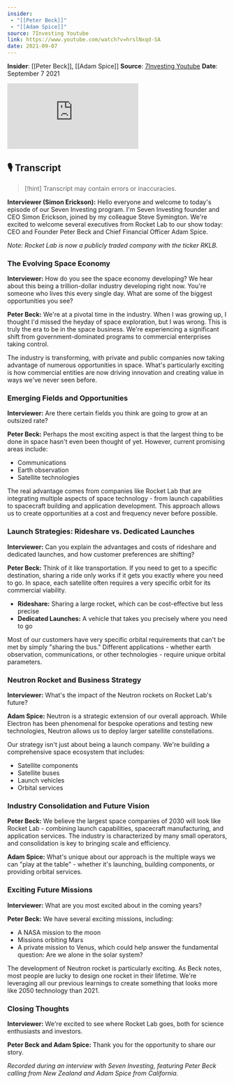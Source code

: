 ```yaml
---
insider: 
 - "[[Peter Beck]]"
 - "[[Adam Spice]]"
source: 7Investing Youtube
link: https://www.youtube.com/watch?v=hrslNxqd-SA
date: 2021-09-07
---
```


**Insider**: [[Peter Beck]], [[Adam Spice]]
**Source**: [7Investing Youtube](https://www.youtube.com/watch?v=hrslNxqd-SA)
**Date**: September 7 2021

<div class="responsive-video">
<iframe src="https://www.youtube.com/embed/hrslNxqd-SA" title="Launching the Space Economy with Rocket Lab CEO Peter Beck and CFO Adam Spice" frameborder="0" allow="accelerometer; autoplay; clipboard-write; encrypted-media; gyroscope; picture-in-picture; web-share" referrerpolicy="strict-origin-when-cross-origin" allowfullscreen></iframe>
</div>

## 🎙️ Transcript

>[!hint] Transcript may contain errors or inaccuracies.

**Interviewer (Simon Erickson):** Hello everyone and welcome to today's episode of our Seven Investing program. I'm Seven Investing founder and CEO Simon Erickson, joined by my colleague Steve Symington. We're excited to welcome several executives from Rocket Lab to our show today: CEO and Founder Peter Beck and Chief Financial Officer Adam Spice. 

*Note: Rocket Lab is now a publicly traded company with the ticker RKLB.*

### The Evolving Space Economy

**Interviewer:** How do you see the space economy developing? We hear about this being a trillion-dollar industry developing right now. You're someone who lives this every single day. What are some of the biggest opportunities you see?

**Peter Beck:** We're at a pivotal time in the industry. When I was growing up, I thought I'd missed the heyday of space exploration, but I was wrong. This is truly the era to be in the space business. We're experiencing a significant shift from government-dominated programs to commercial enterprises taking control.

The industry is transforming, with private and public companies now taking advantage of numerous opportunities in space. What's particularly exciting is how commercial entities are now driving innovation and creating value in ways we've never seen before.

### Emerging Fields and Opportunities

**Interviewer:** Are there certain fields you think are going to grow at an outsized rate?

**Peter Beck:** Perhaps the most exciting aspect is that the largest thing to be done in space hasn't even been thought of yet. However, current promising areas include:

- Communications
- Earth observation
- Satellite technologies

The real advantage comes from companies like Rocket Lab that are integrating multiple aspects of space technology - from launch capabilities to spacecraft building and application development. This approach allows us to create opportunities at a cost and frequency never before possible.

### Launch Strategies: Rideshare vs. Dedicated Launches

**Interviewer:** Can you explain the advantages and costs of rideshare and dedicated launches, and how customer preferences are shifting?

**Peter Beck:** Think of it like transportation. If you need to get to a specific destination, sharing a ride only works if it gets you exactly where you need to go. In space, each satellite often requires a very specific orbit for its commercial viability.

- **Rideshare:** Sharing a large rocket, which can be cost-effective but less precise
- **Dedicated Launches:** A vehicle that takes you precisely where you need to go

Most of our customers have very specific orbital requirements that can't be met by simply "sharing the bus." Different applications - whether earth observation, communications, or other technologies - require unique orbital parameters.

### Neutron Rocket and Business Strategy

**Interviewer:** What's the impact of the Neutron rockets on Rocket Lab's future?

**Adam Spice:** Neutron is a strategic extension of our overall approach. While Electron has been phenomenal for bespoke operations and testing new technologies, Neutron allows us to deploy larger satellite constellations.

Our strategy isn't just about being a launch company. We're building a comprehensive space ecosystem that includes:
- Satellite components
- Satellite buses
- Launch vehicles
- Orbital services

### Industry Consolidation and Future Vision

**Peter Beck:** We believe the largest space companies of 2030 will look like Rocket Lab - combining launch capabilities, spacecraft manufacturing, and application services. The industry is characterized by many small operators, and consolidation is key to bringing scale and efficiency.

**Adam Spice:** What's unique about our approach is the multiple ways we can "play at the table" - whether it's launching, building components, or providing orbital services.

### Exciting Future Missions

**Interviewer:** What are you most excited about in the coming years?

**Peter Beck:** We have several exciting missions, including:
- A NASA mission to the moon
- Missions orbiting Mars
- A private mission to Venus, which could help answer the fundamental question: Are we alone in the solar system?

The development of Neutron rocket is particularly exciting. As Beck notes, most people are lucky to design one rocket in their lifetime. We're leveraging all our previous learnings to create something that looks more like 2050 technology than 2021.

### Closing Thoughts

**Interviewer:** We're excited to see where Rocket Lab goes, both for science enthusiasts and investors.

**Peter Beck and Adam Spice:** Thank you for the opportunity to share our story.

*Recorded during an interview with Seven Investing, featuring Peter Beck calling from New Zealand and Adam Spice from California.*